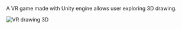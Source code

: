 A VR game made with Unity engine allows user exploring 3D drawing.

![VR drawing 3D](https://i.ibb.co/s3Bj61H/3d-drawing.png)
